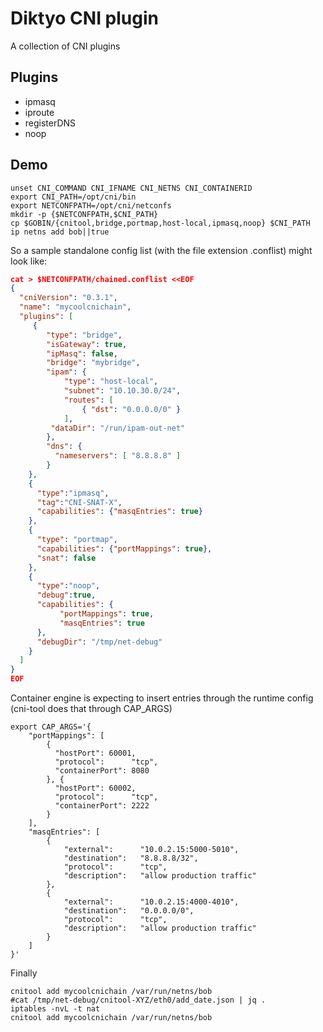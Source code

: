 # Diktyo CNI plugin

A collection of CNI plugins

## Plugins

* ipmasq
* iproute
* registerDNS
* noop


## Demo

```
unset CNI_COMMAND CNI_IFNAME CNI_NETNS CNI_CONTAINERID
export CNI_PATH=/opt/cni/bin
export NETCONFPATH=/opt/cni/netconfs
mkdir -p {$NETCONFPATH,$CNI_PATH}
cp $GOBIN/{cnitool,bridge,portmap,host-local,ipmasq,noop} $CNI_PATH
ip netns add bob||true
```

So a sample standalone config list (with the file extension .conflist) might
look like:

```json
cat > $NETCONFPATH/chained.conflist <<EOF
{
  "cniVersion": "0.3.1",
  "name": "mycoolcnichain",
  "plugins": [
     {
        "type": "bridge",
        "isGateway": true,
        "ipMasq": false,
        "bridge": "mybridge",
        "ipam": {
            "type": "host-local",
            "subnet": "10.10.30.0/24",
            "routes": [
                { "dst": "0.0.0.0/0" }
            ],
         "dataDir": "/run/ipam-out-net"
        },
        "dns": {
          "nameservers": [ "8.8.8.8" ]
        }
    },
    {
      "type":"ipmasq",
      "tag":"CNI-SNAT-X",
      "capabilities": {"masqEntries": true}
    },
    {
      "type": "portmap",
      "capabilities": {"portMappings": true},
      "snat": false
    },
    {
      "type":"noop",
      "debug":true,
      "capabilities": {
           "portMappings": true,
           "masqEntries": true
      },
      "debugDir": "/tmp/net-debug"
    }
  ]
}
EOF
```

Container engine is expecting to insert entries through the runtime config
(cni-tool does that through CAP_ARGS)

```
export CAP_ARGS='{
    "portMappings": [
        {
          "hostPort": 60001,
          "protocol":      "tcp",
          "containerPort": 8080
        }, {
          "hostPort": 60002,
          "protocol":      "tcp",
          "containerPort": 2222
        }
    ],
    "masqEntries": [
        {
            "external":      "10.0.2.15:5000-5010",
            "destination":   "8.8.8.8/32",
            "protocol":      "tcp",
            "description":   "allow production traffic"
        },
        {
            "external":      "10.0.2.15:4000-4010",
            "destination":   "0.0.0.0/0",
            "protocol":      "tcp",
            "description":   "allow production traffic"
        }
    ]
}'
```

Finally
```
cnitool add mycoolcnichain /var/run/netns/bob
#cat /tmp/net-debug/cnitool-XYZ/eth0/add_date.json | jq .
iptables -nvL -t nat
cnitool add mycoolcnichain /var/run/netns/bob
```


